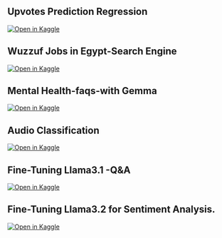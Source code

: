 ## Upvotes Prediction Regression 

[![Open in Kaggle](https://kaggle.com/static/images/open-in-kaggle.svg)](https://www.kaggle.com/code/olfatsyed/upvotes-prediction-regression)

## Wuzzuf Jobs in Egypt-Search Engine
[![Open in Kaggle](https://kaggle.com/static/images/open-in-kaggle.svg)](https://www.kaggle.com/code/olfatsyed/wuzzuf-jobs-in-egypt-search-engine)

## Mental Health-faqs-with Gemma
[![Open in Kaggle](https://kaggle.com/static/images/open-in-kaggle.svg)](https://www.kaggle.com/code/olfatsyed/mental-health-faqs-with-gemma)

## Audio Classification 
[![Open in Kaggle](https://kaggle.com/static/images/open-in-kaggle.svg)](https://www.kaggle.com/code/olfatsyed/audio-classification)

## Fine-Tuning Llama3.1 -Q&A  
[![Open in Kaggle](https://kaggle.com/static/images/open-in-kaggle.svg)](https://www.kaggle.com/code/olfatsyed/fine-tuning-llama3-1-q-a)

## Fine-Tuning Llama3.2 for Sentiment Analysis.
[![Open in Kaggle](https://kaggle.com/static/images/open-in-kaggle.svg)](https://www.kaggle.com/code/olfatsyed/fine-tuning-llama3-2-for-sentiment-analysis)

